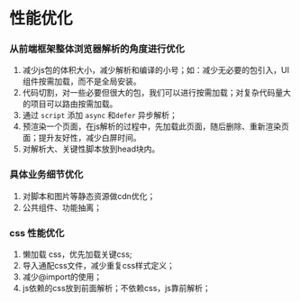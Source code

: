 # 性能优化

### 从前端框架整体浏览器解析的角度进行优化
1) 减少js包的体积大小，减少解析和编译的小号；如：减少无必要的包引入，UI组件按需加载，而不是全局安装。
2) 代码切割，对一些必要但很大的包，我们可以进行按需加载；对复杂代码量大的项目可以路由按需加载。
3) 通过 <code>script</code> 添加 <code>async</code> 和<code>defer</code> 异步解析；
4) 预渲染一个页面，在js解析的过程中，先加载此页面，随后删除、重新渲染页面；提升友好性，减少白屏时间。
5) 对解析大、关键性脚本放到head块内。

### 具体业务细节优化
1) 对脚本和图片等静态资源做cdn优化；
2) 公共组件、功能抽离；

### css 性能优化
1) 懒加载 css，优先加载关键css;
2) 导入通配css文件，减少重复css样式定义；
3) 减少@import的使用；
4) js依赖的css放到前面解析；不依赖css，js靠前解析；
